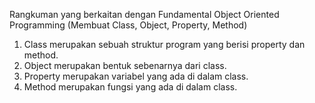 Rangkuman yang berkaitan dengan Fundamental Object Oriented Programming (Membuat Class, Object, Property, Method)
1. Class merupakan sebuah struktur program yang berisi property dan method.
2. Object merupakan bentuk sebenarnya dari class.
3. Property merupakan variabel yang ada di dalam class. 
4. Method merupakan fungsi yang ada di dalam class.
